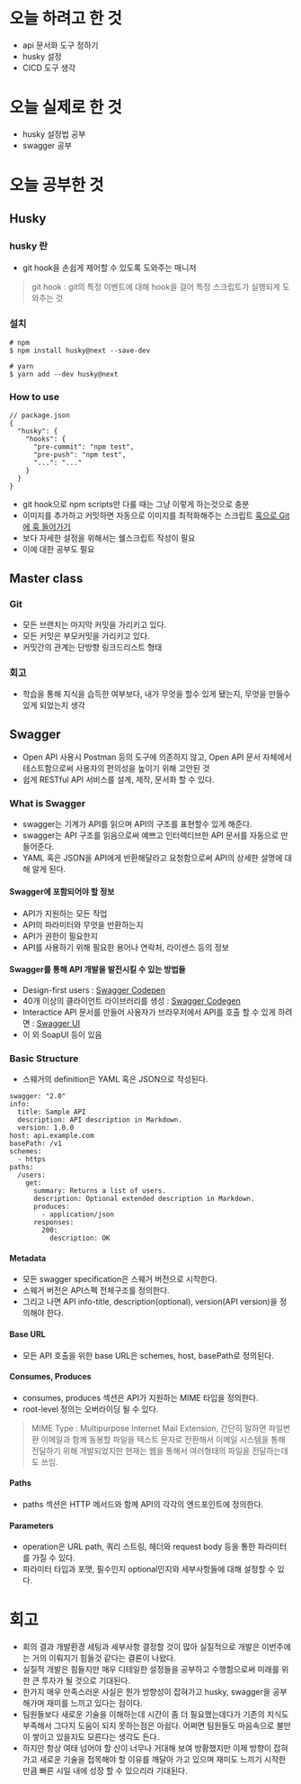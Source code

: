 # 오늘 하려고 한 것
- api 문서화 도구 정하기
- husky 설정
- CICD 도구 생각

# 오늘 실제로 한 것
- husky 설정법 공부
- swagger 공부

# 오늘 공부한 것

## Husky

### husky 란

- git hook을 손쉽게 제어할 수 있도록 도와주는 매니저
> git hook : git의 특정 이벤트에 대해 hook을 걸어 특정 스크립트가 실행되게 도와주는 것

### 설치

```
# npm
$ npm install husky@next --save-dev

# yarn
$ yarn add --dev husky@next
```

### How to use

```
// package.json
{
  "husky": {
    "hooks": {
      "pre-commit": "npm test",
      "pre-push": "npm test",
      "...": "..."
    }
  }
}

```

- git hook으로 npm scripts만 다룰 때는 그냥 이렇게 하는것으로 충분
- 이미지를 추가하고 커밋하면 자동으로 이미지를 최적화해주는 스크립트 [훅으로 Git에 훅 들어가기](http://woowabros.github.io/tools/2017/07/12/git_hook.html)
- 보다 자세한 설정을 위해서는 쉘스크립트 작성이 필요
- 이에 대한 공부도 필요

## Master class

### Git

- 모든 브랜치는 마지막 커밋을 가리키고 있다.
- 모든 커밋은 부모커밋을 가리키고 있다.
- 커밋간의 관계는 단방향 링크드리스트 형태

### 회고

- 학습을 통해 지식을 습득한 여부보다, 내가 무엇을 할수 있게 됐는지, 무엇을 만들수 있게 되었는지 생각

## Swagger

- Open API 사용시 Postman 등의 도구에 의존하지 않고, Open API 문서 자체에서 테스트함으로써 사용자의 편의성을 높이기 위해 고안된 것
- 쉽게 RESTful API 서비스를 설계, 제작, 문서화 할 수 있다.

### What is Swagger

- swagger는 기계가 API를 읽으며 API의 구조를 표현할수 있게 해준다.
- swagger는 API 구조를 읽음으로써 예쁘고 인터렉티브한 API 문서를 자동으로 만들어준다.
- YAML 혹은 JSON을 API에게 반환해달라고 요청함으로써  API의 상세한 설명에 대해 알게 된다. 

#### Swagger에 포함되어야 할 정보

- API가 지원하는 모든 작업
- API의 파라미터와 무엇을 반환하는지
- API가 권한이 필요한지
- API를 사용하기 위해 필요한 용어나 연락처, 라이센스 등의 정보

#### Swagger를 통해 API 개발을 발전시킬 수 있는 방법들

- Design-first users : [Swagger Codepen](https://swagger.io/swagger-codegen/)
- 40개 이상의 클라이언트 라이브러리를 생성 : [Swagger Codegen](https://swagger.io/swagger-codegen/)
- Interactice API 문서를 만들어 사용자가 브라우저에서 API를 호출 할 수 있게 하려면 : [Swagger UI](https://swagger.io/swagger-ui/)
- 이 외 SoapUI 등이 있음

### Basic Structure

- 스웨거의 definition은 YAML 혹은 JSON으로 작성된다.
```
swagger: "2.0"
info:
  title: Sample API
  description: API description in Markdown.
  version: 1.0.0
host: api.example.com
basePath: /v1
schemes:
  - https
paths:
  /users:
    get:
      summary: Returns a list of users.
      description: Optional extended description in Markdown.
      produces:
        - application/json
      responses:
        200:
          description: OK
```

#### Metadata

- 모든 swagger specification은 스웨거 버전으로 시작한다.
- 스웨거 버전은 API스펙 전체구조를 정의한다.
- 그리고 나면 API info-title, description(optional), version(API version)을 정의해야 한다.

#### Base URL

- 모든 API 호출을 위한 base URL은 schemes, host, basePath로 정의된다.

#### Consumes, Produces

- consumes, produces 섹션은 API가 지원하는 MIME 타입을 정의한다.
- root-level 정의는 오버라이딩 될 수 있다.

> MIME Type : Multipurpose Internet Mail Extension, 간단히 말하면 파일변환
> 이메일과 함께 동봉할 파일을 텍스트 문자로 전환해서 이메일 시스템을 통해 전달하기 위해 개발되었지만 현재는 웹을 통해서 여러형태의 파일을 전달하는데도 쓰임.


#### Paths

- paths 섹션은 HTTP 메서드와 함께 API의 각각의 엔드포인트에 정의한다. 

#### Parameters

- operation은 URL path, 쿼리 스트링, 헤더와 request body 등을 통한 파라미터를 가질 수 있다.
- 파라미터 타입과 포맷, 필수인지 optional인지와 세부사항들에 대해 설정할 수 있다.


# 회고

- 회의 결과 개발환경 세팅과 세부사항 결정할 것이 많아 실질적으로 개발은 이번주에는 거의 이뤄지기 힘들것 같다는 결론이 나왔다.
- 실질적 개발은 힘들지만 매우 디테일한 설정들을 공부하고 수행함으로써 미래를 위한 큰 투자가 될 것으로 기대된다.
- 한가지 매우 만족스러운 사실은 뭔가 방향성이 잡혀가고 husky, swagger을 공부해가며 재미를 느끼고 있다는 점이다.
- 팀원들보다 새로운 기술을 이해하는데 시간이 좀 더 필요했는데다가 기존의 지식도 부족해서 그다지 도움이 되지 못하는점은 아쉽다. 어쩌면 팀원들도 마음속으로 불만이 쌓이고 있을지도 모른다는 생각도 든다.
- 하지만 항상 여태 넘어야 할 산이 너무나 거대해 보여 방황했지만 이제 방향이 잡혀가고 새로운 기술을 접목해야 할 이유를 깨달아 가고 있으며 재미도 느끼기 시작한 만큼 빠른 시일 내에 성장 할 수 있으리라 기대된다.
